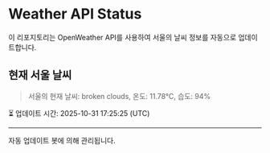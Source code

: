 
# Weather API Status

이 리포지토리는 OpenWeather API를 사용하여 서울의 날씨 정보를 자동으로 업데이트합니다.

## 현재 서울 날씨
> 서울의 현재 날씨: broken clouds, 온도: 11.78°C, 습도: 94%

⏳ 업데이트 시간: 2025-10-31 17:25:25 (UTC)

---
자동 업데이트 봇에 의해 관리됩니다.
